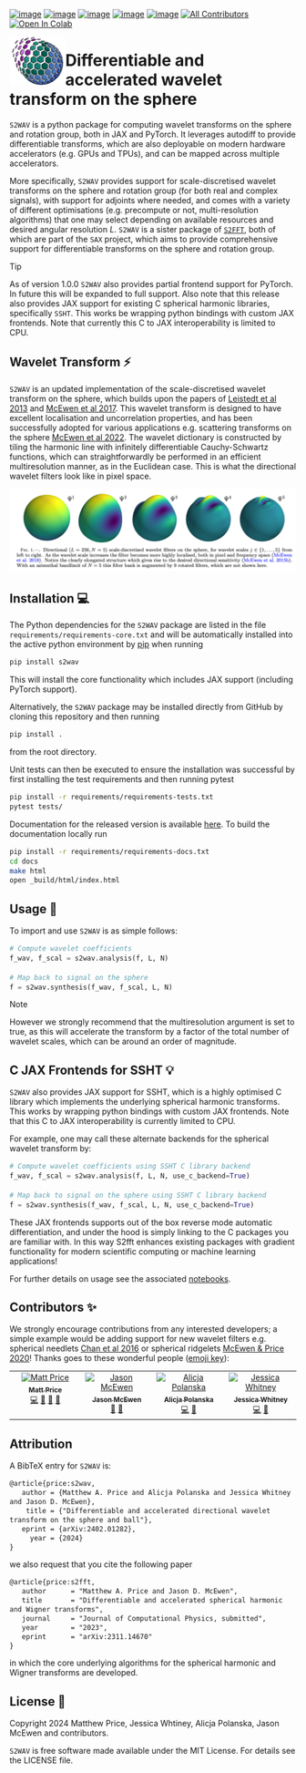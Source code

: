 [![image](https://github.com/astro-informatics/s2wav/actions/workflows/tests.yml/badge.svg?branch=main)](https://github.com/astro-informatics/s2wav/actions/workflows/tests.yml)
[![image](https://codecov.io/gh/astro-informatics/s2wav/branch/main/graph/badge.svg?token=ZES6J4K3KZ)](https://codecov.io/gh/astro-informatics/s2wav)
[![image](https://img.shields.io/badge/License-MIT-yellow.svg)](https://opensource.org/licenses/MIT)
[![image](https://badge.fury.io/py/s2fft.svg)](https://badge.fury.io/py/s2wav)
[![image](http://img.shields.io/badge/arXiv-2402.01282-orange.svg?style=flat)](https://arxiv.org/abs/2402.01282) <!-- ALL-CONTRIBUTORS-BADGE:START - Do not remove or modify this section -->
[![All Contributors](https://img.shields.io/badge/all_contributors-4-orange.svg?style=flat-square)](#contributors-) <!-- ALL-CONTRIBUTORS-BADGE:END --> 
[![Open In Colab](https://colab.research.google.com/assets/colab-badge.svg)]([https://colab.research.google.com/drive/15E64EAQ7TIp2a3cCoXtnNgf7Ud9MYjVq?usp=sharing](https://colab.research.google.com/github/astro-informatics/s2wav/blob/main/notebooks/jax_transform.ipynb))

<img align="left" height="85" width="98" src="./docs/assets/sax_logo.png">

# Differentiable and accelerated wavelet transform on the sphere

`S2WAV` is a python package for computing wavelet transforms on the sphere
and rotation group, both in JAX and PyTorch. It leverages autodiff to provide differentiable
transforms, which are also deployable on modern hardware accelerators
(e.g. GPUs and TPUs), and can be mapped across multiple accelerators.

More specifically, `S2WAV` provides support for scale-discretised
wavelet transforms on the sphere and rotation group (for both real and
complex signals), with support for adjoints where needed, and comes with
a variety of different optimisations (e.g. precompute or not,
multi-resolution algorithms) that one may select depending on available
resources and desired angular resolution $L$. `S2WAV` is a sister package of 
[`S2FFT`](https://github.com/astro-informatics/s2fft), both of which are part of the `SAX` 
project, which aims to provide comprehensive support for differentiable transforms on the 
sphere and rotation group.

> [!TIP]
> As of version 1.0.0 `S2WAV` also provides partial frontend support for PyTorch. In future 
> this will be expanded to full support. Also note that this release also provides JAX support 
> for existing C spherical harmonic libraries, specifically `SSHT`. This works be wrapping 
> python bindings with custom JAX frontends. Note that currently this C to JAX interoperability 
> is limited to CPU.

## Wavelet Transform :zap: 
`S2WAV` is an updated implementation of the scale-discretised wavelet transform on the 
sphere, which builds upon the papers of [Leistedt et al 2013](https://arxiv.org/abs/1211.1680) 
and [McEwen et al 2017](https://arxiv.org/abs/1509.06749). This wavelet transform is designed to 
have excellent localisation and uncorrelation properties, and has been successfully adopted for 
various applications e.g. scattering transforms on the sphere [McEwen et al 2022](https://arxiv.org/pdf/2102.02828.pdf). 
The wavelet dictionary is constructed by tiling the harmonic line with infinitely differentiable 
Cauchy-Schwartz functions, which can straightforwardly be performed in an efficient multiresolution 
manner, as in the Euclidean case. This is what the directional wavelet filters look like in pixel space.

<p align="center">
  <img src="./docs/assets/figures/spherical_wavelets.png" width="700"/>
</p>

## Installation :computer:

The Python dependencies for the `S2WAV` package are listed in the file
`requirements/requirements-core.txt` and will be automatically installed
into the active python environment by [pip](https://pypi.org) when running

``` bash
pip install s2wav     
```
This will install the core functionality which includes JAX support (including PyTorch support).

Alternatively, the `S2WAV` package may be installed directly from GitHub by cloning this 
repository and then running

``` bash
pip install .
```

from the root directory.

Unit tests can then be executed to ensure the installation was successful by first 
installing the test requirements and then running pytest

``` bash
pip install -r requirements/requirements-tests.txt
pytest tests/  
```

Documentation for the released version is available [here](https://astro-informatics.github.io/s2wav/).
To build the documentation locally run 

``` bash
pip install -r requirements/requirements-docs.txt
cd docs 
make html
open _build/html/index.html
```

## Usage :rocket:

To import and use `S2WAV` is as simple follows:

``` python
# Compute wavelet coefficients
f_wav, f_scal = s2wav.analysis(f, L, N)

# Map back to signal on the sphere 
f = s2wav.synthesis(f_wav, f_scal, L, N)
```
> [!NOTE]  
> However we strongly recommend that the multiresolution argument is set to true, as this 
> will accelerate the transform by a factor of the total number of wavelet scales, which 
> can be around an order of magnitude.

## C JAX Frontends for SSHT :bulb:

`S2WAV` also provides JAX support for SSHT, which is a highly optimised C library which 
implements the underlying spherical harmonic transforms. This works by wrapping python 
bindings with custom JAX frontends. Note that this C to JAX interoperability is currently 
limited to CPU.

For example, one may call these alternate backends for the spherical wavelet transform by:

``` python
# Compute wavelet coefficients using SSHT C library backend
f_wav, f_scal = s2wav.analysis(f, L, N, use_c_backend=True)

# Map back to signal on the sphere using SSHT C library backend
f = s2wav.synthesis(f_wav, f_scal, L, N, use_c_backend=True)
```
These JAX frontends supports out of the box reverse mode automatic differentiation, 
and under the hood is simply linking to the C packages you are familiar with. In this 
way S2fft enhances existing packages with gradient functionality for modern scientific 
computing or machine learning applications!

For further details on usage see the associated [notebooks](https://astro-informatics.github.io/s2wav/tutorials/index.html).

## Contributors ✨
We strongly encourage contributions from any interested developers; a
simple example would be adding support for new wavelet filters e.g. spherical needlets 
[Chan et al 2016](https://arxiv.org/abs/1511.05578) or spherical ridgelets 
[McEwen & Price 2020](https://arxiv.org/pdf/1510.01595.pdf)! Thanks goes to these wonderful people ([emoji
key](https://allcontributors.org/docs/en/emoji-key)):

<!-- ALL-CONTRIBUTORS-LIST:START - Do not remove or modify this section -->
<!-- prettier-ignore-start -->
<!-- markdownlint-disable -->
<table>
  <tbody>
    <tr>
      <td align="center" valign="top" width="14.28%"><a href="https://cosmomatt.github.io"><img src="https://avatars.githubusercontent.com/u/32554533?v=4?s=100" width="100px;" alt="Matt Price"/><br /><sub><b>Matt Price</b></sub></a><br /><a href="https://github.com/astro-informatics/s2wav/commits?author=CosmoMatt" title="Code">💻</a> <a href="https://github.com/astro-informatics/s2wav/pulls?q=is%3Apr+reviewed-by%3ACosmoMatt" title="Reviewed Pull Requests">👀</a> <a href="https://github.com/astro-informatics/s2wav/commits?author=CosmoMatt" title="Documentation">📖</a> <a href="#design-CosmoMatt" title="Design">🎨</a></td>
      <td align="center" valign="top" width="14.28%"><a href="http://www.jasonmcewen.org"><img src="https://avatars.githubusercontent.com/u/3181701?v=4?s=100" width="100px;" alt="Jason McEwen "/><br /><sub><b>Jason McEwen </b></sub></a><br /><a href="https://github.com/astro-informatics/s2wav/pulls?q=is%3Apr+reviewed-by%3Ajasonmcewen" title="Reviewed Pull Requests">👀</a> <a href="#design-jasonmcewen" title="Design">🎨</a></td>
      <td align="center" valign="top" width="14.28%"><a href="https://alicjaap.github.io/"><img src="https://avatars.githubusercontent.com/u/114654380?v=4?s=100" width="100px;" alt="Alicja Polanska"/><br /><sub><b>Alicja Polanska</b></sub></a><br /><a href="https://github.com/astro-informatics/s2wav/commits?author=alicjapolanska" title="Code">💻</a> <a href="https://github.com/astro-informatics/s2wav/pulls?q=is%3Apr+reviewed-by%3Aalicjapolanska" title="Reviewed Pull Requests">👀</a></td>
      <td align="center" valign="top" width="14.28%"><a href="https://github.com/JessWhitney"><img src="https://avatars.githubusercontent.com/u/115358717?v=4?s=100" width="100px;" alt="Jessica Whitney"/><br /><sub><b>Jessica Whitney</b></sub></a><br /><a href="https://github.com/astro-informatics/s2wav/commits?author=JessWhitney" title="Code">💻</a> <a href="https://github.com/astro-informatics/s2wav/pulls?q=is%3Apr+reviewed-by%3AJessWhitney" title="Reviewed Pull Requests">👀</a></td>
    </tr>
  </tbody>
</table>

<!-- markdownlint-restore -->
<!-- prettier-ignore-end -->

<!-- ALL-CONTRIBUTORS-LIST:END -->

## Attribution

A BibTeX entry for `S2WAV` is:

``` 
@article{price:s2wav, 
   author = {Matthew A. Price and Alicja Polanska and Jessica Whitney and Jason D. McEwen},
    title = {"Differentiable and accelerated directional wavelet transform on the sphere and ball"},
   eprint = {arXiv:2402.01282},
     year = {2024}
}
```

we also request that you cite the following paper 

``` 
@article{price:s2fft, 
   author      = "Matthew A. Price and Jason D. McEwen",
   title       = "Differentiable and accelerated spherical harmonic and Wigner transforms",
   journal     = "Journal of Computational Physics, submitted",
   year        = "2023",
   eprint      = "arXiv:2311.14670"        
}
```

in which the core underlying algorithms for the spherical harmonic and Wigner transforms 
are developed.

## License :memo:

Copyright 2024 Matthew Price, Jessica Whtiney, Alicja Polanska, Jason
McEwen and contributors.

`S2WAV` is free software made available under the MIT License. For
details see the LICENSE file.
